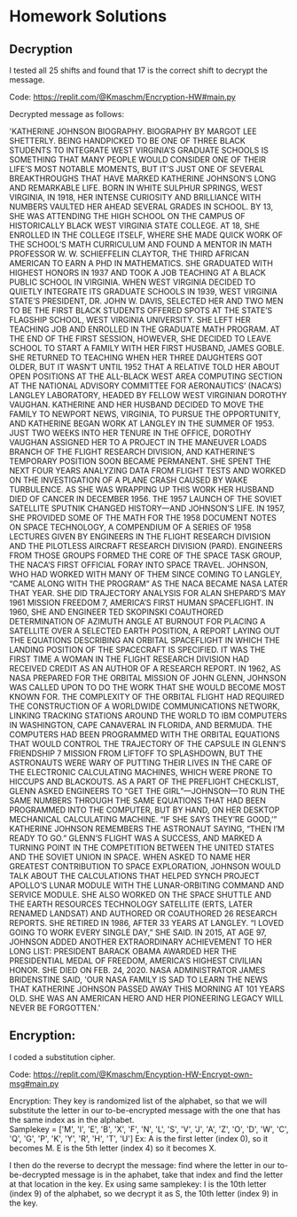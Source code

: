 # Homework Solutions

## Decryption

I tested all 25 shifts and found that 17 is the correct shift to decrypt the message.

Code:  https://replit.com/@Kmaschm/Encryption-HW#main.py

Decrypted message as follows:

'KATHERINE JOHNSON BIOGRAPHY. BIOGRAPHY BY MARGOT LEE SHETTERLY. BEING HANDPICKED TO BE ONE OF THREE BLACK STUDENTS TO INTEGRATE WEST VIRGINIA’S GRADUATE SCHOOLS IS SOMETHING THAT MANY PEOPLE WOULD CONSIDER ONE OF THEIR LIFE’S MOST NOTABLE MOMENTS, BUT IT’S JUST ONE OF SEVERAL BREAKTHROUGHS THAT HAVE MARKED KATHERINE JOHNSON’S LONG AND REMARKABLE LIFE. BORN IN WHITE SULPHUR SPRINGS, WEST VIRGINIA, IN 1918, HER INTENSE CURIOSITY AND BRILLIANCE WITH NUMBERS VAULTED HER AHEAD SEVERAL GRADES IN SCHOOL. BY 13, SHE WAS ATTENDING THE HIGH SCHOOL ON THE CAMPUS OF HISTORICALLY BLACK WEST VIRGINIA STATE COLLEGE. AT 18, SHE ENROLLED IN THE COLLEGE ITSELF, WHERE SHE MADE QUICK WORK OF THE SCHOOL’S MATH CURRICULUM AND FOUND A MENTOR IN MATH PROFESSOR W. W. SCHIEFFELIN CLAYTOR, THE THIRD AFRICAN AMERICAN TO EARN A PHD IN MATHEMATICS. SHE GRADUATED WITH HIGHEST HONORS IN 1937 AND TOOK A JOB TEACHING AT A BLACK PUBLIC SCHOOL IN VIRGINIA. WHEN WEST VIRGINIA DECIDED TO QUIETLY INTEGRATE ITS GRADUATE SCHOOLS IN 1939, WEST VIRGINIA STATE’S PRESIDENT, DR. JOHN W. DAVIS, SELECTED HER AND TWO MEN TO BE THE FIRST BLACK STUDENTS OFFERED SPOTS AT THE STATE’S FLAGSHIP SCHOOL, WEST VIRGINIA UNIVERSITY. SHE LEFT HER TEACHING JOB AND ENROLLED IN THE GRADUATE MATH PROGRAM. AT THE END OF THE FIRST SESSION, HOWEVER, SHE DECIDED TO LEAVE SCHOOL TO START A FAMILY WITH HER FIRST HUSBAND, JAMES GOBLE.  SHE RETURNED TO TEACHING WHEN HER THREE DAUGHTERS GOT OLDER, BUT IT WASN’T UNTIL 1952 THAT A RELATIVE TOLD HER ABOUT OPEN POSITIONS AT THE ALL-BLACK WEST AREA COMPUTING SECTION AT THE NATIONAL ADVISORY COMMITTEE FOR AERONAUTICS’ (NACA’S) LANGLEY LABORATORY, HEADED BY FELLOW WEST VIRGINIAN DOROTHY VAUGHAN. KATHERINE AND HER HUSBAND DECIDED TO MOVE THE FAMILY TO NEWPORT NEWS, VIRGINIA, TO PURSUE THE OPPORTUNITY, AND KATHERINE BEGAN WORK AT LANGLEY IN THE SUMMER OF 1953. JUST TWO WEEKS INTO HER TENURE IN THE OFFICE, DOROTHY VAUGHAN ASSIGNED HER TO A PROJECT IN THE MANEUVER LOADS BRANCH OF THE FLIGHT RESEARCH DIVISION, AND KATHERINE’S TEMPORARY POSITION SOON BECAME PERMANENT. SHE SPENT THE NEXT FOUR YEARS ANALYZING DATA FROM FLIGHT TESTS AND WORKED ON THE INVESTIGATION OF A PLANE CRASH CAUSED BY WAKE TURBULENCE. AS SHE WAS WRAPPING UP THIS WORK HER HUSBAND DIED OF CANCER IN DECEMBER 1956. THE 1957 LAUNCH OF THE SOVIET SATELLITE SPUTNIK CHANGED HISTORY—AND JOHNSON’S LIFE. IN 1957, SHE PROVIDED SOME OF THE MATH FOR THE 1958 DOCUMENT NOTES ON SPACE TECHNOLOGY, A COMPENDIUM OF A SERIES OF 1958 LECTURES GIVEN BY ENGINEERS IN THE FLIGHT RESEARCH DIVISION AND THE PILOTLESS AIRCRAFT RESEARCH DIVISION (PARD). ENGINEERS FROM THOSE GROUPS FORMED THE CORE OF THE SPACE TASK GROUP, THE NACA’S FIRST OFFICIAL FORAY INTO SPACE TRAVEL. JOHNSON, WHO HAD WORKED WITH MANY OF THEM SINCE COMING TO LANGLEY, “CAME ALONG WITH THE PROGRAM” AS THE NACA BECAME NASA LATER THAT YEAR. SHE DID TRAJECTORY ANALYSIS FOR ALAN SHEPARD’S MAY 1961 MISSION FREEDOM 7, AMERICA’S FIRST HUMAN SPACEFLIGHT. IN 1960, SHE AND ENGINEER TED SKOPINSKI COAUTHORED DETERMINATION OF AZIMUTH ANGLE AT BURNOUT FOR PLACING A SATELLITE OVER A SELECTED EARTH POSITION, A REPORT LAYING OUT THE EQUATIONS DESCRIBING AN ORBITAL SPACEFLIGHT IN WHICH THE LANDING POSITION OF THE SPACECRAFT IS SPECIFIED. IT WAS THE FIRST TIME A WOMAN IN THE FLIGHT RESEARCH DIVISION HAD RECEIVED CREDIT AS AN AUTHOR OF A RESEARCH REPORT. IN 1962, AS NASA PREPARED FOR THE ORBITAL MISSION OF JOHN GLENN, JOHNSON WAS CALLED UPON TO DO THE WORK THAT SHE WOULD BECOME MOST KNOWN FOR. THE COMPLEXITY OF THE ORBITAL FLIGHT HAD REQUIRED THE CONSTRUCTION OF A WORLDWIDE COMMUNICATIONS NETWORK, LINKING TRACKING STATIONS AROUND THE WORLD TO IBM COMPUTERS IN WASHINGTON, CAPE CANAVERAL IN FLORIDA, AND BERMUDA. THE COMPUTERS HAD BEEN PROGRAMMED WITH THE ORBITAL EQUATIONS THAT WOULD CONTROL THE TRAJECTORY OF THE CAPSULE IN GLENN’S FRIENDSHIP 7 MISSION FROM LIFTOFF TO SPLASHDOWN, BUT THE ASTRONAUTS WERE WARY OF PUTTING THEIR LIVES IN THE CARE OF THE ELECTRONIC CALCULATING MACHINES, WHICH WERE PRONE TO HICCUPS AND BLACKOUTS. AS A PART OF THE PREFLIGHT CHECKLIST, GLENN ASKED ENGINEERS TO “GET THE GIRL”—JOHNSON—TO RUN THE SAME NUMBERS THROUGH THE SAME EQUATIONS THAT HAD BEEN PROGRAMMED INTO THE COMPUTER, BUT BY HAND, ON HER DESKTOP MECHANICAL CALCULATING MACHINE.  “IF SHE SAYS THEY’RE GOOD,’” KATHERINE JOHNSON REMEMBERS THE ASTRONAUT SAYING, “THEN I’M READY TO GO.” GLENN’S FLIGHT WAS A SUCCESS, AND MARKED A TURNING POINT IN THE COMPETITION BETWEEN THE UNITED STATES AND THE SOVIET UNION IN SPACE. WHEN ASKED TO NAME HER GREATEST CONTRIBUTION TO SPACE EXPLORATION, JOHNSON WOULD TALK ABOUT THE CALCULATIONS THAT HELPED SYNCH PROJECT APOLLO’S LUNAR MODULE WITH THE LUNAR-ORBITING COMMAND AND SERVICE MODULE. SHE ALSO WORKED ON THE SPACE SHUTTLE AND THE EARTH RESOURCES TECHNOLOGY SATELLITE (ERTS, LATER RENAMED LANDSAT) AND AUTHORED OR COAUTHORED 26 RESEARCH REPORTS. SHE RETIRED IN 1986, AFTER 33 YEARS AT LANGLEY. “I LOVED GOING TO WORK EVERY SINGLE DAY,” SHE SAID. IN 2015, AT AGE 97, JOHNSON ADDED ANOTHER EXTRAORDINARY ACHIEVEMENT TO HER LONG LIST: PRESIDENT BARACK OBAMA AWARDED HER THE PRESIDENTIAL MEDAL OF FREEDOM, AMERICA’S HIGHEST CIVILIAN HONOR. SHE DIED ON FEB. 24, 2020. NASA ADMINISTRATOR JAMES BRIDENSTINE SAID, 'OUR NASA FAMILY IS SAD TO LEARN THE NEWS THAT KATHERINE JOHNSON PASSED AWAY THIS MORNING AT 101 YEARS OLD. SHE WAS AN AMERICAN HERO AND HER PIONEERING LEGACY WILL NEVER BE FORGOTTEN.'


## Encryption:

I coded a substitution cipher.   

Code:  https://replit.com/@Kmaschm/Encyption-HW-Encrypt-own-msg#main.py

Encryption:
They key is randomized list of the alphabet, so that we will substitute the letter in our to-be-encrypted message with the one that has the same index as in the alphabet.  
Samplekey = ['M', 'I', 'E', 'B', 'X', 'F', 'N', 'L', 'S', 'V', 'J', 'A', 'Z', 'O', 'D', 'W', 'C', 'Q', 'G', 'P', 'K', 'Y', 'R', 'H', 'T', 'U']
Ex:  A is the first letter (index 0), so it becomes M.  E is the 5th letter (index 4) so it becomes X. 

I then do the reverse to decrypt the message:  find where the letter in our to-be-decrypted message is in the aphabet, take that index and find the letter at that location in the key. Ex using same samplekey:  I is the 10th letter (index 9) of the alphabet, so we decrypt it as S, the 10th letter (index 9) in the key.  



